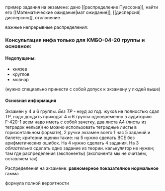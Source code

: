 пример задания на экзамене:
дано [[распределение Пуассона]], найти его [[Математические ожидание|мат ожидание]], [[дисперсия|дисперсию]], отклонение.


важные непрерывные распределения: 


### Консультация инфа только для КМБО-04-20 группы и основное:
#### Недопущены:
- князев
- круглов
- мовнар

(нужно специально принести с собой допуск к экзамену у людей выше)

#### Основная информация
Экзамен у 4 и 6 группы.
*Без ТР - неуд за год.*
жуков не полностью сдал ТР, надо досдать
приходят 4 и 6 группа одновременно в аудиторию Г-420-1
всем надо иметь с собой зачетку, два листа А4 (листы из тетрадок нельзя)(но можно использовать тетрадные листы в горизонтальном формате), 2 ручки
экзамен всего 1 час
5 заданий и билете; критерии оценки такие: на 5 нужно сделать ВСЕ без арифметических ошибок. На 4 нужно сделать 4 задания. На 3 *обязательно* сделать одно задание из теории. 
калькулятор не нужен; там где распределения (экспоненты) (экспонента мы не считаем, оставляем так)

Распределения на экзамене:
**равномерное
показателное
нормальное**
гамма

формула полной вероятности